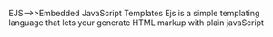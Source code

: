 EJS-->>Embedded JavaScript Templates
Ejs is a simple templating language that lets your generate HTML markup with plain javaScript

